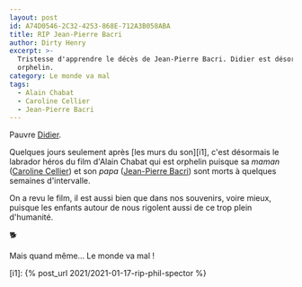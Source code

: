 ```yaml
---
layout: post
id: A74D0546-2C32-4253-868E-712A3B058ABA
title: RIP Jean-Pierre Bacri
author: Dirty Henry
excerpt: >-
  Tristesse d'apprendre le décès de Jean-Pierre Bacri. Didier est désormais
  orphelin.
category: Le monde va mal
tags:
  - Alain Chabat
  - Caroline Cellier
  - Jean-Pierre Bacri
---
```


Pauvre [Didier][3].

Quelques jours seulement après [les murs du son][i1], c'est désormais le
labrador héros du film d'Alain Chabat qui est orphelin puisque sa _maman_
([Caroline Cellier][1]) et son _papa_ ([Jean-Pierre Bacri][2]) sont morts à
quelques semaines d'intervalle.

On a revu le film, il est aussi bien que dans nos souvenirs, voire mieux,
puisque les enfants autour de nous rigolent aussi de ce trop plein d'humanité.

🐕

Mais quand même… Le monde va mal !

[1]: https://fr.wikipedia.org/wiki/Caroline_Cellier
[2]: https://fr.wikipedia.org/wiki/Jean-Pierre_Bacri
[3]: https://letterboxd.com/film/didier/

[i1]: {% post_url 2021/2021-01-17-rip-phil-spector %}
